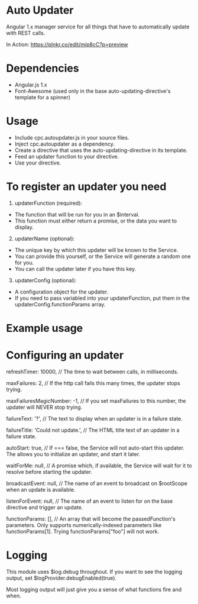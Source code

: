 # Auto Updater
Angular 1.x manager service for all things that have to automatically update with REST calls.

In Action: https://plnkr.co/edit/mip8cC?p=preview

# Dependencies
* Angular.js 1.x
* Font-Awesome (used only in the base auto-updating-directive's template for a spinner)

# Usage
* Include cpc.autoupdater.js in your source files.
* Inject cpc.autoupdater as a dependency.
* Create a directive that uses the auto-updating-directive in its template.
* Feed an updater function to your directive.
* Use your directive.

# To register an updater you need
1) updaterFunction (required):
* The function that will be run for you in an $interval.
* This function must either return a promise, or the data you want to display.

2) updaterName (optional): 
* The unique key by which this updater will be known to the Service.
* You can provide this yourself, or the Service will generate a random one for you.
* You can call the updater later if you have this key.

3) updaterConfig (optional):
* A configuration object for the updater. 
* If you need to pass variabled into your updaterFunction, put them in the updaterConfig.functionParams array.

# Example usage


# Configuring an updater
refreshTimer: 10000, // The time to wait between calls, in milliseconds.

maxFailures: 2, // If the http call fails this many times, the updater stops trying.

maxFailuresMagicNumber: -1, // If you set maxFailures to this number, the updater will NEVER stop trying.

failureText: '?', // The text to display when an updater is in a failure state.

failureTitle: 'Could not update.', // The HTML title text of an updater in a failure state.

autoStart: true, // If === false, the Service will not auto-start this updater.  The allows you to initialize an updater, and start it later.

waitForMe: null, // A promise which, if available, the Service will wait for it to resolve before starting the updater.

broadcastEvent: null, // The name of an event to broadcast on $rootScope when an update is available.

listenForEvent: null, // The name of an event to listen for on the base directive and trigger an update.

functionParams: [], // An array that will become the passedFunction's parameters.  Only supports numerically-indexed parameters like functionParams[1].  Trying functionParams["foo"] will not work.

# Logging
This module uses $log.debug throughout.  If you want to see the logging output, set $logProvider.debugEnabled(true).

Most logging output will just give you a sense of what functions fire and when.